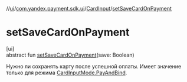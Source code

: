 //[ui](../../../index.md)/[com.yandex.payment.sdk.ui](../index.md)/[CardInput](index.md)/[setSaveCardOnPayment](set-save-card-on-payment.md)

# setSaveCardOnPayment

[ui]\
abstract fun [setSaveCardOnPayment](set-save-card-on-payment.md)(save: Boolean)

Нужно ли сохранять карту после успешной оплаты. Имеет значение только для режима [CardInputMode.PayAndBind](../-card-input-mode/-pay-and-bind/index.md).
